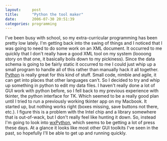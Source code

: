 ```yaml
---
layout:     post
title:      "Python the tool maker"
date:       2006-07-30 20:51:39
categories: programming
---
```

I've been busy with school, so my extra-curricular programming has been pretty low lately. I'm getting back into the swing of things and I noticed that I was going to need to do some work on an XML document. It occurred to me quickly that I don't really have a good XML tool on my system (loooong story on that one, it basically boils down to my pickiness). Since the data schema is going to be fairly static it occurred to me I could just whip up a small program to handle all of this rather than manually hack it all together. [Python](http://python.org) is really great for this kind of stuff. Small code, nimble and agile, it can get into places that other languages can't. So I decided to try and whip up something in python to edit my data files. I haven't really done a lot of GUI work with python before, so I fell back to my previous experience with tkinter, the python interface for TK. Which seemed to be a really good plan until I tried to run a previously working tkinter app on my Macbook. It started up, but nothing works right (boxes missing, save buttons not there, etc.). I figure this is a problem with the Intel chip and a library somewhere that is out-of-wack, but I don't really feel like hunting it down. So, instead I'm going to look into [wxPython](http://wxpython.org/), which seems to be getting a lot of press these days. At a glance it looks like most other GUI toolkits I've seen in the past, so hopefully I'll be able to get up and running quickly.
